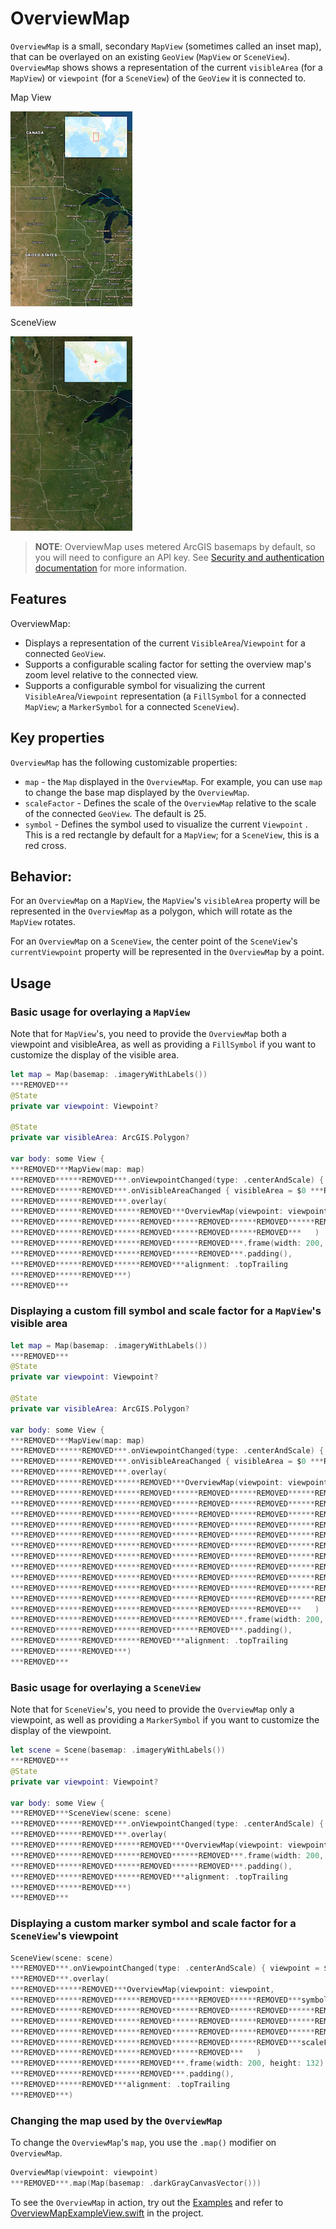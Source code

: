# OverviewMap

`OverviewMap` is a small, secondary `MapView` (sometimes called an inset map), that can be overlayed on an existing `GeoView` (`MapView` or `SceneView`). `OverviewMap` shows shows a representation of the current `visibleArea` (for a `MapView`) or `viewpoint` (for a `SceneView`) of the `GeoView` it is connected to.

Map View

![OverviewMap - MapView](./OverviewMap_MapView.png)

SceneView

![OverviewMap - SceneView](./OverviewMap_SceneView.png)


> **NOTE**: OverviewMap uses metered ArcGIS basemaps by default, so you will need to configure an API key. See [Security and authentication documentation](https:***REMOVED***developers.arcgis.com/documentation/mapping-apis-and-services/security/#api-keys) for more information.

## Features

OverviewMap:

- Displays a representation of the current `VisibleArea`/`Viewpoint` for a connected `GeoView`.
- Supports a configurable scaling factor for setting the overview map's zoom level relative to the connected view.
- Supports a configurable symbol for visualizing the current `VisibleArea`/`Viewpoint` representation (a `FillSymbol` for a connected `MapView`; a `MarkerSymbol` for a connected `SceneView`).

## Key properties

`OverviewMap` has the following customizable properties:

- `map` - the `Map` displayed in the `OverviewMap`.  For example, you can use `map` to change the base map displayed by the `OverviewMap`.
- `scaleFactor` - Defines the scale of the `OverviewMap` relative to the scale of the connected `GeoView`. The default is 25.
- `symbol` - Defines the symbol used to visualize the current `Viewpoint` . This is a red rectangle by default for a `MapView`; for a `SceneView`, this is a red cross.

## Behavior:

For an `OverviewMap` on a `MapView`, the `MapView`'s `visibleArea` property will be represented in the `OverviewMap` as a polygon, which will rotate as the `MapView` rotates. 

For an `OverviewMap` on a `SceneView`, the center point of the `SceneView`'s `currentViewpoint` property will be represented in the `OverviewMap` by a point. 

## Usage

### Basic usage for overlaying a `MapView`

Note that for `MapView`'s, you need to provide the `OverviewMap` both a viewpoint and visibleArea, as well as providing a `FillSymbol` if you want to customize the display of the visible area.

```swift
let map = Map(basemap: .imageryWithLabels())
***REMOVED***
@State
private var viewpoint: Viewpoint?

@State
private var visibleArea: ArcGIS.Polygon?

var body: some View {
***REMOVED***MapView(map: map)
***REMOVED******REMOVED***.onViewpointChanged(type: .centerAndScale) { viewpoint = $0 ***REMOVED***
***REMOVED******REMOVED***.onVisibleAreaChanged { visibleArea = $0 ***REMOVED***
***REMOVED******REMOVED***.overlay(
***REMOVED******REMOVED******REMOVED***OverviewMap(viewpoint: viewpoint,
***REMOVED******REMOVED******REMOVED******REMOVED******REMOVED******REMOVED***visibleArea: visibleArea
***REMOVED******REMOVED******REMOVED******REMOVED******REMOVED***   )
***REMOVED******REMOVED******REMOVED******REMOVED***.frame(width: 200, height: 132)
***REMOVED******REMOVED******REMOVED******REMOVED***.padding(),
***REMOVED******REMOVED******REMOVED***alignment: .topTrailing
***REMOVED******REMOVED***)
***REMOVED***
```

### Displaying a custom fill symbol and scale factor for a `MapView`'s visible area

```swift
let map = Map(basemap: .imageryWithLabels())
***REMOVED***
@State
private var viewpoint: Viewpoint?

@State
private var visibleArea: ArcGIS.Polygon?

var body: some View {
***REMOVED***MapView(map: map)
***REMOVED******REMOVED***.onViewpointChanged(type: .centerAndScale) { viewpoint = $0 ***REMOVED***
***REMOVED******REMOVED***.onVisibleAreaChanged { visibleArea = $0 ***REMOVED***
***REMOVED******REMOVED***.overlay(
***REMOVED******REMOVED******REMOVED***OverviewMap(viewpoint: viewpoint,
***REMOVED******REMOVED******REMOVED******REMOVED******REMOVED******REMOVED***visibleArea: visibleArea,
***REMOVED******REMOVED******REMOVED******REMOVED******REMOVED******REMOVED***symbol: SimpleFillSymbol(
***REMOVED******REMOVED******REMOVED******REMOVED******REMOVED******REMOVED******REMOVED***style: .solid,
***REMOVED******REMOVED******REMOVED******REMOVED******REMOVED******REMOVED******REMOVED***color: .clear,
***REMOVED******REMOVED******REMOVED******REMOVED******REMOVED******REMOVED******REMOVED***outline: SimpleLineSymbol(
***REMOVED******REMOVED******REMOVED******REMOVED******REMOVED******REMOVED******REMOVED******REMOVED***style: .solid,
***REMOVED******REMOVED******REMOVED******REMOVED******REMOVED******REMOVED******REMOVED******REMOVED***color: .blue,
***REMOVED******REMOVED******REMOVED******REMOVED******REMOVED******REMOVED******REMOVED******REMOVED***width: 2.0
***REMOVED******REMOVED******REMOVED******REMOVED******REMOVED******REMOVED******REMOVED***)
***REMOVED******REMOVED******REMOVED******REMOVED******REMOVED******REMOVED***),
***REMOVED******REMOVED******REMOVED******REMOVED******REMOVED******REMOVED***scaleFactor: 32.0
***REMOVED******REMOVED******REMOVED******REMOVED******REMOVED***   )
***REMOVED******REMOVED******REMOVED******REMOVED***.frame(width: 200, height: 132)
***REMOVED******REMOVED******REMOVED******REMOVED***.padding(),
***REMOVED******REMOVED******REMOVED***alignment: .topTrailing
***REMOVED******REMOVED***)
***REMOVED***
```

### Basic usage for overlaying a `SceneView`

Note that for `SceneView`'s, you need to provide the `OverviewMap` only a viewpoint, as well as providing a `MarkerSymbol` if you want to customize the display of the viewpoint.

```swift
let scene = Scene(basemap: .imageryWithLabels())
***REMOVED***
@State
private var viewpoint: Viewpoint?

var body: some View {
***REMOVED***SceneView(scene: scene)
***REMOVED******REMOVED***.onViewpointChanged(type: .centerAndScale) { viewpoint = $0 ***REMOVED***
***REMOVED******REMOVED***.overlay(
***REMOVED******REMOVED******REMOVED***OverviewMap(viewpoint: viewpoint)
***REMOVED******REMOVED******REMOVED******REMOVED***.frame(width: 200, height: 132)
***REMOVED******REMOVED******REMOVED******REMOVED***.padding(),
***REMOVED******REMOVED******REMOVED***alignment: .topTrailing
***REMOVED******REMOVED***)
***REMOVED***
```

### Displaying a custom marker symbol and scale factor for a `SceneView`'s viewpoint

```swift
SceneView(scene: scene)
***REMOVED***.onViewpointChanged(type: .centerAndScale) { viewpoint = $0 ***REMOVED***
***REMOVED***.overlay(
***REMOVED******REMOVED***OverviewMap(viewpoint: viewpoint,
***REMOVED******REMOVED******REMOVED******REMOVED******REMOVED***symbol: SimpleMarkerSymbol(style: .x,
***REMOVED******REMOVED******REMOVED******REMOVED******REMOVED******REMOVED******REMOVED******REMOVED******REMOVED******REMOVED******REMOVED***   color: .blue,
***REMOVED******REMOVED******REMOVED******REMOVED******REMOVED******REMOVED******REMOVED******REMOVED******REMOVED******REMOVED******REMOVED***   size: 24.0
***REMOVED******REMOVED******REMOVED******REMOVED******REMOVED******REMOVED******REMOVED******REMOVED******REMOVED******REMOVED******REMOVED***  ),
***REMOVED******REMOVED******REMOVED******REMOVED******REMOVED***scaleFactor: 32.0
***REMOVED******REMOVED******REMOVED******REMOVED***   )
***REMOVED******REMOVED******REMOVED***.frame(width: 200, height: 132)
***REMOVED******REMOVED******REMOVED***.padding(),
***REMOVED******REMOVED***alignment: .topTrailing
***REMOVED***)
```

### Changing the map used by the `OverviewMap`

To change the `OverviewMap`'s `map`, you use the `.map()` modifier on `OverviewMap`.

```swift
OverviewMap(viewpoint: viewpoint)
***REMOVED***.map(Map(basemap: .darkGrayCanvasVector()))
```

To see the `OverviewMap` in action, try out the [Examples](../../Examples) and refer to [OverviewMapExampleView.swift](../../Examples/Examples/OverviewMapExampleView.swift) in the project.

